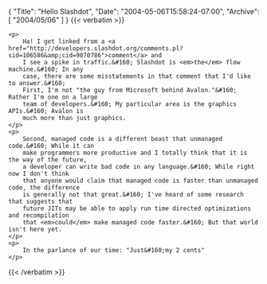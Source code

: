{
  "Title": "Hello Slashdot",
  "Date": "2004-05-06T15:58:24-07:00",
  "Archive": [
    "2004/05/06"
  ]
}
{{< verbatim >}}

    <p>
        Ha! I get linked from a <a href="http://developers.slashdot.org/comments.pl?sid=106586&amp;cid=9070786">comment</a> and
        I see a spike in traffic.&#160; Slashdot is <em>the</em> flow machine.&#160; In any
        case, there are some misstatements in that comment that I'd like to answer.&#160;
        First, I'm not "the guy from Microsoft behind Avalon."&#160; Rather I'm one on a large
        team of developers.&#160; My particular area is the graphics APIs.&#160; Avalon is
        much more than just graphics.
    </p>
    <p>
        Second, managed code is a different beast that unmanaged code.&#160; While it can
        make programmers more productive and I totally think that it is the way of the future,
        a developer can write bad code in any language.&#160; While right now I don't think
        that anyone would claim that managed code is faster than unmanaged code, the difference
        is generally not that great.&#160; I've heard of some research that suggests that
        future JITs may be able to apply run time directed optimizations and recompilation
        that <em>could</em> make managed code faster.&#160; But that world isn't here yet.
    </p>
    <p>
        In the parlance of our time: "Just&#160;my 2 cents"
    </p>

{{< /verbatim >}}
